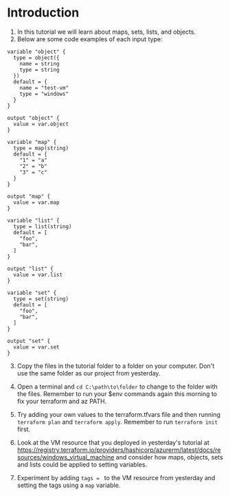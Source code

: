 # Introduction 
1.  In this tutorial we will learn about maps, sets, lists, and objects.
2.  Below are some code examples of each input type:
```
variable "object" {
  type = object({
    name = string
    type = string
  })
  default = {
    name = "test-vm"
    type = "windows"
  }
}

output "object" {
  value = var.object
}

variable "map" {
  type = map(string)
  default = {
    "1" = "a"
    "2" = "b"
    "3" = "c"
  }
}

output "map" {
  value = var.map
}

variable "list" {
  type = list(string)
  default = [
    "foo",
    "bar",
  ]
}

output "list" {
  value = var.list
}

variable "set" {
  type = set(string)
  default = [
    "foo",
    "bar",
  ]
}

output "set" {
  value = var.set
}
```
3. Copy the files in the tutorial folder to a folder on your computer. Don't use the same folder as our project from yesterday.

4. Open a terminal and ```cd C:\path\to\folder``` to change to the folder with the files. Remember to run your $env commands again this morning to fix your terraform and az PATH.

5. Try adding your own values to the terraform.tfvars file and then running ```terraform plan``` and ```terraform apply```. Remember to run ```terraform init``` first.

6. Look at the VM resource that you deployed in yesterday's tutorial at https://registry.terraform.io/providers/hashicorp/azurerm/latest/docs/resources/windows_virtual_machine and consider how maps, objects, sets and lists could be applied to setting variables.

7. Experiment by adding ```tags = ``` to the VM resource from yesterday and setting the tags using a ```map``` variable.
